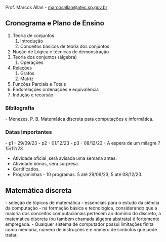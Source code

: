 Prof. Marcos Allan - marcosallan@atec.sp.gov.br


<h2>Cronograma e Plano de Ensino</h2>
<ol>
  <li>Teoria de conjuntos
    <ol>
      <li>Introdução</li>
      <li>Conceitos básicos de teoria dos conjuntos</li>
    </ol>
  </li>
  <li>Noção de Lógica e técnicas de demonstração</li>
  <li>Teoria dos conjuntos (álgebra)
    <ol>
      <li>Operações</li>
    </ol>
  </li>
  <li> Relações
	  <ol>
		  <li>Grafos</li>
		  <li>Matriz</li>
	  </ol>
  </li>
  <li> Funções Parciais e Totais </li>
  <li> Endorelações ordenações e equivalência </li>
  <li> Indução e recursão </li>
</ol>


<h3> Bibliografia </h3>
- Menezes, P. B. Matemática discreta para computações e informática.

<h3> Datas Importantes </h3>
- p1 - 29/09/23
- p2 -  01/12/23
- p3 - 08/12/23
- A espera de um milagre ? 15/12/23

* Atividade oficial ,será avisada uma semana antes.
* Atividade bônus, será surpresa.
* Certificados.
* Programinhas - 10 programas. 5 até 29/09/23, 5 até 08/12/23. 

<h2>Matemática discreta</h2>
- seleção de tópicos de matemática
- essenciais para o estudo da ciência da computação
- na formação básica e tecnológica, considerando que a maioria dos conceitos computacionais pertecem ao domínio do discreto, a matemática discreta (ou também chamada álgebra abstrata) é fortemente empregada.
- Qualquer sistema de computador possui limitações finita como memória, número de instruções e e número de simbolos que pode tratar. 